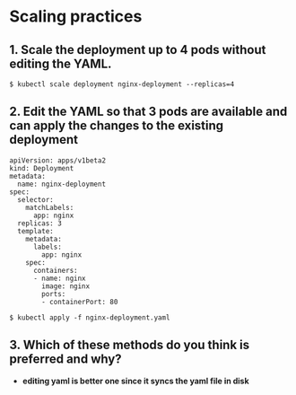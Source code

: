 # Scaling practices

## 1. Scale the deployment up to 4 pods without editing the YAML.

```
$ kubectl scale deployment nginx-deployment --replicas=4

```
## 2. Edit the YAML so that 3 pods are available and can apply the changes to the existing deployment
```
apiVersion: apps/v1beta2
kind: Deployment
metadata:
  name: nginx-deployment
spec:
  selector:
    matchLabels:
      app: nginx
  replicas: 3
  template:
    metadata:
      labels:
        app: nginx
    spec:
      containers:
      - name: nginx
        image: nginx
        ports:
        - containerPort: 80

```
```
$ kubectl apply -f nginx-deployment.yaml

```
## 3. Which of these methods do you think is preferred and why?
* **editing yaml is better one since it syncs the yaml file in disk**
